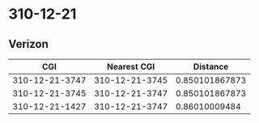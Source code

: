 # 310-12-21
## Verizon


| CGI | Nearest CGI | Distance |
|-----|-------------|----------|
| 310-12-21-3747 | 310-12-21-3745 | 0.850101867873 |
| 310-12-21-3745 | 310-12-21-3747 | 0.850101867873 |
| 310-12-21-1427 | 310-12-21-3747 | 0.86010009484 |
